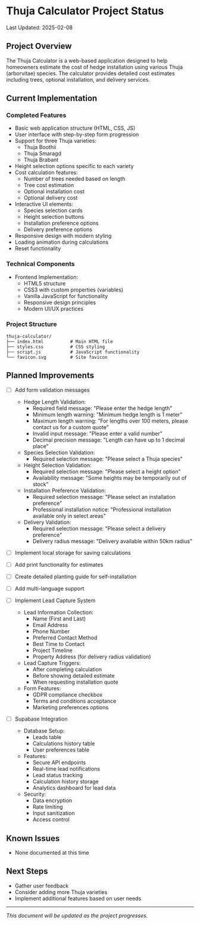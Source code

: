 # Thuja Calculator Project Status

Last Updated: 2025-02-08

## Project Overview
The Thuja Calculator is a web-based application designed to help homeowners estimate the cost of hedge installation using various Thuja (arborvitae) species. The calculator provides detailed cost estimates including trees, optional installation, and delivery services.

## Current Implementation

### Completed Features
- Basic web application structure (HTML, CSS, JS)
- User interface with step-by-step form progression
- Support for three Thuja varieties:
  - Thuja Boothii
  - Thuja Smaragd
  - Thuja Brabant
- Height selection options specific to each variety
- Cost calculation features:
  - Number of trees needed based on length
  - Tree cost estimation
  - Optional installation cost
  - Optional delivery cost
- Interactive UI elements:
  - Species selection cards
  - Height selection buttons
  - Installation preference options
  - Delivery preference options
- Responsive design with modern styling
- Loading animation during calculations
- Reset functionality

### Technical Components
- Frontend Implementation:
  - HTML5 structure
  - CSS3 with custom properties (variables)
  - Vanilla JavaScript for functionality
  - Responsive design principles
  - Modern UI/UX practices

### Project Structure
```
thuja-calculator/
├── index.html          # Main HTML file
├── styles.css          # CSS styling
├── script.js           # JavaScript functionality
└── favicon.svg         # Site favicon
```

## Planned Improvements
- [ ] Add form validation messages
  - Hedge Length Validation:
    - Required field message: "Please enter the hedge length"
    - Minimum length warning: "Minimum hedge length is 1 meter"
    - Maximum length warning: "For lengths over 100 meters, please contact us for a custom quote"
    - Invalid input message: "Please enter a valid number"
    - Decimal precision message: "Length can have up to 1 decimal place"
  - Species Selection Validation:
    - Required selection message: "Please select a Thuja species"
  - Height Selection Validation:
    - Required selection message: "Please select a height option"
    - Availability message: "Some heights may be temporarily out of stock"
  - Installation Preference Validation:
    - Required selection message: "Please select an installation preference"
    - Professional installation notice: "Professional installation available only in select areas"
  - Delivery Validation:
    - Required selection message: "Please select a delivery preference"
    - Delivery radius message: "Delivery available within 50km radius"
- [ ] Implement local storage for saving calculations
- [ ] Add print functionality for estimates
- [ ] Create detailed planting guide for self-installation
- [ ] Add multi-language support
- [ ] Implement Lead Capture System
  - Lead Information Collection:
    - Name (First and Last)
    - Email Address
    - Phone Number
    - Preferred Contact Method
    - Best Time to Contact
    - Project Timeline
    - Property Address (for delivery radius validation)
  - Lead Capture Triggers:
    - After completing calculation
    - Before showing detailed estimate
    - When requesting installation quote
  - Form Features:
    - GDPR compliance checkbox
    - Terms and conditions acceptance
    - Marketing preferences options

- [ ] Supabase Integration
  - Database Setup:
    - Leads table
    - Calculations history table
    - User preferences table
  - Features:
    - Secure API endpoints
    - Real-time lead notifications
    - Lead status tracking
    - Calculation history storage
    - Analytics dashboard for lead data
  - Security:
    - Data encryption
    - Rate limiting
    - Input sanitization
    - Access control

## Known Issues
- None documented at this time

## Next Steps
- Gather user feedback
- Consider adding more Thuja varieties
- Implement additional features based on user needs

---
*This document will be updated as the project progresses.*
